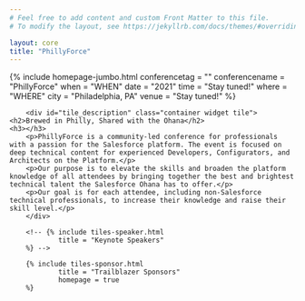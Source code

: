 ```yaml
---
# Feel free to add content and custom Front Matter to this file.
# To modify the layout, see https://jekyllrb.com/docs/themes/#overriding-theme-defaults

layout: core
title: "PhillyForce"
---
```

<div class="container-flex">
        {% include homepage-jumbo.html
                conferencetag = ""
                conferencename = "PhillyForce"
                when = "WHEN"
                date = "2021"
                time = "Stay tuned!"
                where = "WHERE"
                city = "Philadelphia, PA"
                venue = "Stay tuned!"
        %}

        <div id="tile_description" class="container widget tile">
	<h2>Brewed in Philly, Shared with the Ohana</h2>
	<h3></h3>
        <p>PhillyForce is a community-led conference for professionals with a passion for the Salesforce platform. The event is focused on deep technical content for experienced Developers, Configurators, and Architects on the Platform.</p>
        <p>Our purpose is to elevate the skills and broaden the platform knowledge of all attendees by bringing together the best and brightest technical talent the Salesforce Ohana has to offer.</p>
        <p>Our goal is for each attendee, including non-Salesforce technical professionals, to increase their knowledge and raise their skill level.</p>
        </div>

        <!-- {% include tiles-speaker.html 
                title = "Keynote Speakers"
        %} -->

        {% include tiles-sponsor.html 
                title = "Trailblazer Sponsors"
                homepage = true
        %}

</div>
